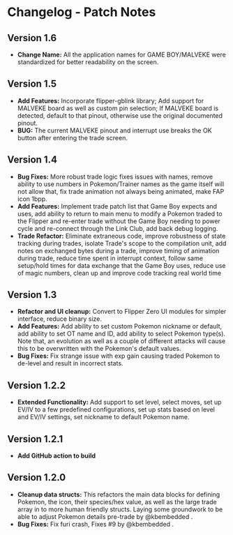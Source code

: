 # Changelog - Patch Notes

## Version 1.6
- **Change Name:** All the application names for GAME BOY/MALVEKE were standardized for better readability on the screen.

## Version 1.5
- **Add Features:** Incorporate flipper-gblink library; Add support for MALVEKE board as well as custom pin selection; If MALVEKE board is detected, default to that pinout, otherwise use the original documented pinout.
- **BUG:** The current MALVEKE pinout and interrupt use breaks the OK button after entering the trade screen.

## Version 1.4
- **Bug Fixes:** More robust trade logic fixes issues with names, remove ability to use numbers in Pokemon/Trainer names as the game itself will not allow that, fix trade animation not always being animated, make FAP icon 1bpp.
- **Add Features:** Implement trade patch list that Game Boy expects and uses, add ability to return to main menu to modify a Pokemon traded to the Flipper and re-enter trade without the Game Boy needing to power cycle and re-connect through the Link Club, add back debug logging.
- **Trade Refactor:** Eliminate extraneous code, improve robustness of state tracking during trades, isolate Trade's scope to the compilation unit, add notes on exchanged bytes during a trade, improve timing of animation during trade, reduce time spent in interrupt context, follow same setup/hold times for data exchange that the Game Boy uses, reduce use of magic numbers, clean up and improve code tracking real world time

## Version 1.3
- **Refactor and UI cleanup:** Convert to Flipper Zero UI modules for simpler interface, reduce binary size.
- **Add Features:** Add ability to set custom Pokemon nickname or default, add ability to set OT name and ID, add ability to select Pokemon type(s). Note that, an evolution as well as a couple of different attacks will cause this to be overwritten with the Pokemon's default values.
- **Bug Fixes:** Fix strange issue with exp gain causing traded Pokemon to de-level and result in incorrect stats.

## Version 1.2.2
- **Extended Functionality:** Add support to set level, select moves, set up EV/IV to a few predefined configurations, set up stats based on level and EV/IV settings, set nickname to default Pokemon name.

## Version 1.2.1
- **Add GitHub action to build**

## Version 1.2.0
- **Cleanup data structs:** This refactors the main data blocks for defining Pokemon, the icon, their species/hex value, as well as the large trade array in to more human friendly structs. Laying some groundwork to be able to adjust Pokemon details pre-trade by @kbembedded .
- **Bug Fixes:** Fix furi crash, Fixes #9 by @kbembedded .
